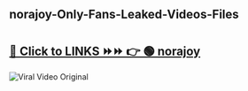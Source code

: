 
 ## norajoy-Only-Fans-Leaked-Videos-Files

# <h2><a href="https://mediaupload.pro?norajoy">🔗 Click to LINKS ⏩⏩ 👉 🟢 norajoy </a></h2>

<a href="https://mediaupload.pro?norajoy" rel="nofollow" data-target="animated-image.originalLink"><img src="https://i.ibb.co.com/xMMVF88/686577567.gif" alt="Viral Video Original" style="max-width: 100%; display: inline-block;" data-target="animated-image.originalImage"></a>